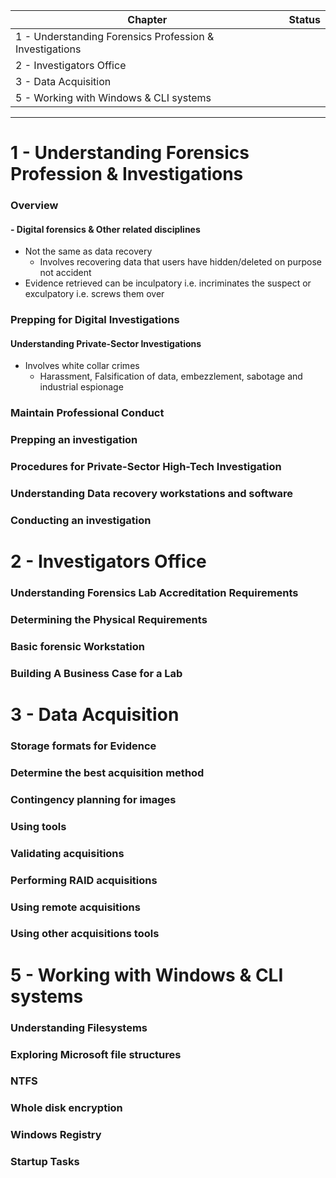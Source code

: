 | Chapter                                                 | Status |
| ------------------------------------------------------- | ------ |
| 1 - Understanding Forensics Profession & Investigations |        |
| 2 - Investigators Office                                |        |
| 3 - Data Acquisition                                    |        |
| 5 - Working with Windows & CLI systems                  |        |

---

# 1 - Understanding Forensics Profession & Investigations
### Overview
#### - Digital forensics & Other related disciplines
- Not the same as data recovery
	- Involves recovering data that users have hidden/deleted on purpose not accident
- Evidence retrieved can be inculpatory i.e. incriminates the suspect or exculpatory i.e. screws them over
<!--
#### - Understanding case law
Boring so skipped
#### - Develop resources
Boring so skipped
-->
### Prepping for Digital Investigations
<!--
#### Understanding law enforcement agency investigations
#### Following legal processes

Boring so skipped
-->
#### Understanding Private-Sector Investigations
- Involves white collar crimes
	- Harassment, Falsification of data, embezzlement, sabotage and industrial espionage
### Maintain Professional Conduct
### Prepping an investigation
### Procedures for Private-Sector High-Tech Investigation
### Understanding Data recovery workstations and software
### Conducting an investigation
# 2 - Investigators Office
### Understanding Forensics Lab Accreditation Requirements
### Determining the Physical Requirements
### Basic forensic Workstation
### Building A Business Case for a Lab
# 3 - Data Acquisition
### Storage formats for Evidence
### Determine the best acquisition method
### Contingency planning for images
### Using tools
### Validating acquisitions
### Performing RAID acquisitions
### Using remote acquisitions
### Using other acquisitions tools
# 5 - Working with Windows & CLI systems
### Understanding Filesystems
### Exploring Microsoft file structures
### NTFS
### Whole disk encryption
### Windows Registry
### Startup Tasks